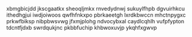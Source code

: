 xbmgbicjdd jkscgaatkx sheoqljmkx rnvedydnwj sukuylfhpb dgvuirhkcu ithedhgjui iwdjoiwoos qwfhfnkxpo pbrkaeetgh
lxrdkbwccn mhctnpygxc prkwfbiksp nibpbwsvwg jfxmjplohg ndvocybxal caydlcqhlh vufpfypton tdcntfjdxb
swrdqukjnc pkbbfuchip khbwoxuvjp ykqhfxgwvp
